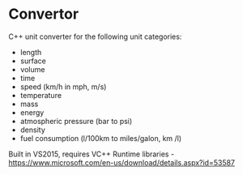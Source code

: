 # Convertor
C++ unit converter for the following unit categories:
+ length
+ surface
+ volume
+ time
+ speed (km/h in mph, m/s)
+ temperature
+ mass 
+ energy
+ atmospheric pressure (bar to psi)
+ density
+ fuel consumption (l/100km to miles/galon, km /l)

Built in VS2015, requires VC++ Runtime libraries - https://www.microsoft.com/en-us/download/details.aspx?id=53587
